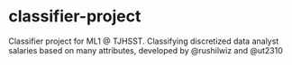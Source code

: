 # classifier-project
Classifier project for ML1 @ TJHSST. Classifying discretized data analyst salaries based on many attributes, developed by @rushilwiz and @ut2310

